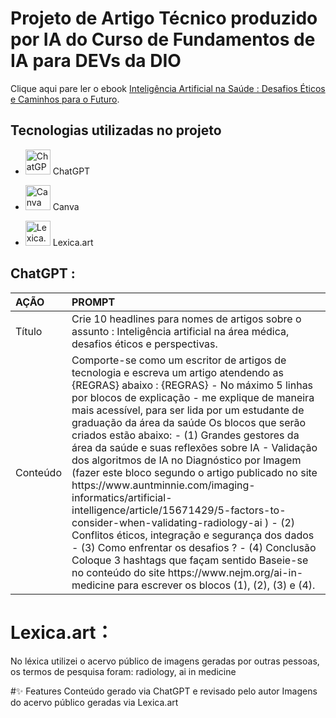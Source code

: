 <h1>
    <span> Projeto de Artigo Técnico produzido por IA do Curso de Fundamentos de IA para DEVs da DIO</span>
</h1>

Clique aqui pare ler o ebook [Inteligência Artificial na Saúde : Desafios Éticos e Caminhos para o Futuro](https://web.dio.me/articles/inteligencia-artificial-na-saude-desafios-eticos-e-caminhos-para-o-futuro?back=%2Farticles&open-modal=true&page=1&order=oldest).

## Tecnologias utilizadas no projeto
- <img src="https://github.com/simple-icons/simple-icons/blob/develop/icons/openai.svg" alt="ChatGPT" width="40" height="40"/> ChatGPT

- <img src="https://github.com/simple-icons/simple-icons/blob/develop/icons/canva.svg" alt="Canva" width="40" height="40"/> Canva
  
- <img src="https://cdn-icons-png.flaticon.com/512/4092/4092600.png" alt="Lexica.art" width="40" height="40"/> Lexica.art

## ChatGPT :
<table>
  <thead>
    <tr align="left">
      <th>AÇÃO</th>
      <th>PROMPT</th>
    </tr>
  </thead>
  <tbody align="left">
    <tr>
      <td>Título</td>
      <td>Crie 10 headlines para nomes de artigos sobre o assunto : Inteligência artificial na área médica, desafios éticos e perspectivas. </td>
    </tr>
    <tr>
      <td>Conteúdo</td>
      <td>Comporte-se como um escritor de artigos de tecnologia e escreva um artigo atendendo as {REGRAS} abaixo :
{REGRAS}
- No máximo 5 linhas por blocos de explicação
- me explique de maneira mais acessível, para ser lida por um estudante de graduação da área da saúde
Os blocos que serão criados estão abaixo:
- (1) Grandes gestores da área da saúde e suas reflexões sobre IA
- Validação dos algoritmos de IA no Diagnóstico por Imagem (fazer este bloco segundo o artigo publicado no site https://www.auntminnie.com/imaging-informatics/artificial-intelligence/article/15671429/5-factors-to-consider-when-validating-radiology-ai )
- (2) Conflitos éticos, integração e segurança dos dados 
- (3) Como enfrentar os desafios ?
- (4) Conclusão
Coloque 3 hashtags que façam sentido
Baseie-se no conteúdo do site https://www.nejm.org/ai-in-medicine para escrever os blocos  (1), (2), (3) e (4).
</td>
        </tbody>
</table>

# Lexica.art：
No léxica utilizei o acervo público de imagens geradas por outras pessoas, os termos de pesquisa foram: radiology, ai in medicine

#✨ Features
Conteúdo gerado via ChatGPT e revisado pelo autor
Imagens do acervo público geradas via Lexica.art



